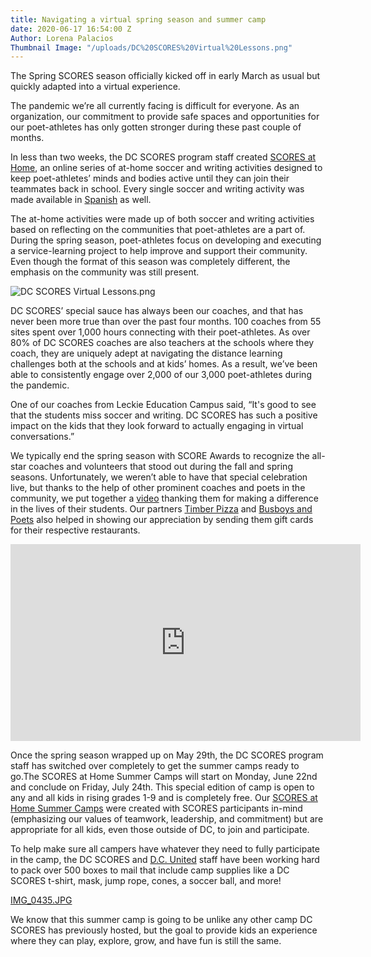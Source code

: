 ```yaml
---
title: Navigating a virtual spring season and summer camp
date: 2020-06-17 16:54:00 Z
Author: Lorena Palacios
Thumbnail Image: "/uploads/DC%20SCORES%20Virtual%20Lessons.png"
---
```


The Spring SCORES season officially kicked off in early March as usual but quickly adapted into a virtual experience.

The pandemic we’re all currently facing is difficult for everyone. As an organization, our commitment to provide safe spaces and opportunities for our poet-athletes has only gotten stronger during these past couple of months. 

In less than two weeks, the DC SCORES program staff created [SCORES at Home](https://parents.dcscores.org/at-home-activities), an online series of at-home soccer and writing activities designed to keep poet-athletes’ minds and bodies active until they can join their teammates back in school. Every single soccer and writing activity was made available in [Spanish](https://familias.dcscores.org/actividades-desde-casa) as well.   

The at-home activities were made up of both soccer and writing activities based on reflecting on the communities that poet-athletes are a part of. During the spring season, poet-athletes focus on developing and executing a service-learning project to help improve and support their community. Even though the format of this season was completely different, the emphasis on the community was still present. 

![DC SCORES Virtual Lessons.png](/uploads/DC%20SCORES%20Virtual%20Lessons.png)

DC SCORES’ special sauce has always been our coaches, and that has never been more true than over the past four months. 100 coaches from 55 sites spent over 1,000 hours connecting with their poet-athletes. As over 80% of DC SCORES coaches are also teachers at the schools where they coach, they are uniquely adept at navigating the distance learning challenges both at the schools and at kids’ homes. As a result, we’ve been able to consistently engage over 2,000 of our 3,000 poet-athletes during the pandemic. 

One of our coaches from Leckie Education Campus said, “It's good to see that the students miss soccer and writing. DC SCORES has such a positive impact on the kids that they look forward to actually engaging in virtual conversations.”

We typically end the spring season with SCORE Awards to recognize the all-star coaches and volunteers that stood out during the fall and spring seasons. Unfortunately, we weren’t able to have that special celebration live, but thanks to the help of other prominent coaches and poets in the community, we put together a [video](https://youtu.be/fG127IUlZsc) thanking them for making a difference in the lives of their students. Our partners [Timber Pizza](http://www.timberpizza.com/) and [Busboys and Poets](https://www.busboysandpoets.com/) also helped in showing our appreciation by sending them gift cards for their respective restaurants.

<iframe width="560" height="315" src="https://www.youtube.com/embed/fG127IUlZsc" frameborder="0" allow="accelerometer; autoplay; encrypted-media; gyroscope; picture-in-picture" allowfullscreen></iframe>

Once the spring season wrapped up on May 29th, the DC SCORES program staff has switched over completely to get the summer camps ready to go.The SCORES at Home Summer Camps will start on Monday, June 22nd and conclude on Friday, July 24th. This special edition of camp is open to any and all kids in rising grades 1-9 and is completely free. Our [SCORES at Home Summer Camps](https://summer.dcscores.org/) were created with SCORES participants in-mind (emphasizing our values of teamwork, leadership, and commitment) but are appropriate for all kids, even those outside of DC, to join and participate.

To help make sure all campers have whatever they need to fully participate in the camp, the DC SCORES and [D.C. United](https://www.dcunited.com/) staff have been working hard to pack over 500 boxes to mail that include camp supplies like a DC SCORES t-shirt, mask, jump rope, cones, a soccer ball, and more! 

[IMG_0435.JPG](/uploads/IMG_0435.JPG)

We know that this summer camp is going to be unlike any other camp DC SCORES has previously hosted, but the goal to provide kids an experience where they can play, explore, grow, and have fun is still the same. 